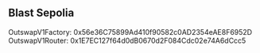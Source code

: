 ## Blast Sepolia

OutswapV1Factory: 0x56e36C75899Ad410f90582c0AD2354eAE8F6952D  
OutswapV1Router: 0x1E7EC127f64d0dB0670d2F084Cdc02e74A6dCcc5
